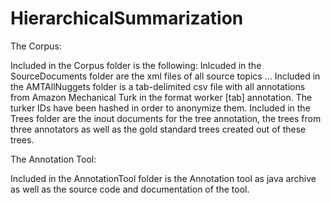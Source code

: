 # HierarchicalSummarization

The Corpus:

Included in the Corpus folder is the following:
Inlcuded in the SourceDocuments folder are the xml files of all source topics ...
Included in the AMTAllNuggets folder is a tab-delimited csv file with all annotations from Amazon Mechanical Turk in the format worker [tab] annotation. The turker IDs have been hashed in order to anonymize them.
Included in the Trees folder are the inout documents for the tree annotation, the trees from three annotators as well as the gold standard trees created out of these trees. 

The Annotation Tool:

Included in the AnnotationTool folder is the Annotation tool as java archive as well as the source code and documentation of the tool.
